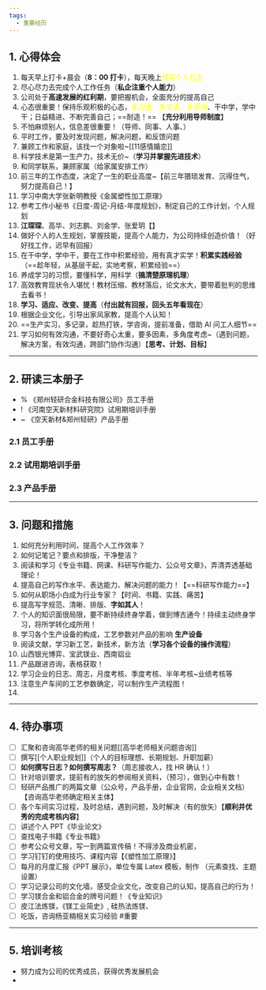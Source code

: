 ```yaml
---
tags:
  - 重要经历
---
```

## 1. 心得体会 
1. 每天早上打卡+晨会（**8：00 打卡**），每天晚上<font color="#ffff00">撰写个人日志 </font>
2. 尽心尽力去完成个人工作任务（**私企注重个人能力**）
3. 公司处于**高速发展的红利期**，要把握机会，全面充分的提高自己
4. 心态很重要！保持乐观积极的心态，<font color="#ffff00">多沟通、多交流、多咨询</font>、干中学，学中干；日益精进、不断完善自己；==耐造！== 【**充分利用导师制度**】
5. 不怕麻烦别人，信息差很重要！（导师、同事、人事、）
6. 平时工作，要及时发现问题，解决问题，和反馈问题 
7. 兼顾工作和家庭，该找一个对象啦~[[11感情婚恋]]
8. 科学技术是第一生产力，技术无价~（**学习并掌握先进技术**）
9. 和同学联系，兼顾家属（给家属安排工作）
10. 前三年的工作态度，决定了一生的职业高度~【前三年猥琐发育、沉得住气，努力提高自己！】
11. 学习中南大学张新明教授《金属塑性加工原理》
12. 参考工作小秘书《日度-周记-月结-年度规划》，制定自己的工作计划，个人规划
13. **江琛琛**、高华、刘志鹏、刘金学、张爱玥【】
14. 做好个人的人生规划，掌握技能，提高个人能力，为公司持续创造价值！（好好找工作，迟早有回报）
15. 在干中学，学中干，要在工作中积累经验，用有真才实学！**积累实践经验**（==趁年轻，从基层干起，实地考察，积累经验==）
16. 养成学习的习惯，要懂科学，用科学（**搞清楚原理机理**）
17. 高效教育现状令人堪忧！教材压缩、教材落后，论文水大，要带着批判的思维去看书！
18. **学习、适应、改变、提高**（**付出就有回报，回头五年看现在**）
19. 根据企业文化，引导出家风家教，提高个人认知！
20. ==生产实习，多记录，趁热打铁，学咨询，提前准备，借助 AI 问工人细节==
21. 学习如何有效沟通，不要好奇心太重，要多因素，多角度考虑~（遇到问题，解决方案，有效沟通，跨部门协作沟通）【**思考、计划、目标**】

---
## 2. 研读三本册子
- % 《郑州轻研合金科技有限公司》员工手册
- ! 《河南空天新材料研究院》试用期培训手册
- ~ 《空天新材&郑州轻研》产品手册 
### 2.1 员工手册 


### 2.2 试用期培训手册 


### 2.3 产品手册 


---
## 3. 问题和措施 
1. 如何充分利用时间，提高个人工作效率？
2. 如何记笔记？要点和排版，干净整洁？
3. 阅读和学习《专业书籍、网课、科研写作能力、公众号文章》，弄清弄透基础理论！
4. 提高自己的写作水平、表达能力、解决问题的能力！【==科研写作能力==】
5. 如何从职场小白成为行业专家？【时间、书籍、实践、痛苦】
6. 提高写字规范、清晰、排版、**字如其人**！
7. 个人的知识面很局限，要不断持续终身学着，做到博古通今！持续主动终身学习，将所学转化成所用！
8. 学习各个生产设备的构成，工艺参数对产品的影响 **生产设备**
9. 阅读文献，学习新工艺，新技术，新方法（**学习各个设备的操作流程**）
10. 山西银光博弈、宝武镁业、西南铝业
11. 产品跟进咨询，表格获取！
12. 学习企业的日志、周志，月度考核、季度考核、半年考核~业绩考核等 
13. 注意生产车间的工艺参数确定，可以制作生产流程图！
14. 

---
## 4. 待办事项 
- [ ] 汇聚和咨询高华老师的相关问题[[高华老师相关问题咨询]]
- [ ] 撰写[[个人职业规划]]（个人的目标理想、长期规划、升职加薪）
- [ ] **如何撰写日志？如何撰写周志？**（周志接收人，找 HR 确认！）
- [ ] 针对培训要求，提前有的放矢的参阅相关资料，（预习），做到心中有数！
- [ ] 轻研产品推广的两篇文章（公众号，产品手册，企业官网，企业相关文档）【咨询高华老师确定相关主体】
- [ ] 各个车间实习过程，及时总结，遇到问题，及时解决（有的放矢）【**顺利并优秀的完成考核内容**】
- [ ] 讲述个人 PPT《毕业论文》
- [ ] 查找电子书籍《专业书籍》
- [ ] 参考公众号文章，写一到两篇宣传稿！不得涉及商业机密，
- [ ] 学习钉钉的使用技巧、课程内容【《塑性加工原理》】
- [ ] 每月的月度汇报《PPT 展示》，单位专属 Latex 模板，制作 （元素查找、主题设置）
- [ ] 学习记录公司的文化墙，感受企业文化，改变自己的认知，提高自己的行为！
- [ ] 学习镁合金和铝合金的牌号问题！《专业知识》
- [ ] 皮江法炼镁，《镁工业简史》, 硅热法炼镁、
- [ ] 吃饭，咨询杨亚楠相关实习经验 #重要

---
## 5. 培训考核 
- 努力成为公司的优秀成员，获得优秀发展机会 
- 